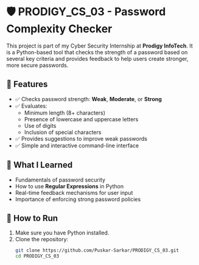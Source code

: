 # 🛡️ PRODIGY_CS_03 - Password Complexity Checker

This project is part of my Cyber Security Internship at **Prodigy InfoTech**. It is a Python-based tool that checks the strength of a password based on several key criteria and provides feedback to help users create stronger, more secure passwords.


## 📌 Features

- ✅ Checks password strength: **Weak**, **Moderate**, or **Strong**
- ✅ Evaluates:
  -  Minimum length (8+ characters)
  -  Presence of lowercase and uppercase letters
  -  Use of digits
  -  Inclusion of special characters
- ✅ Provides suggestions to improve weak passwords
- ✅ Simple and interactive command-line interface


## 🧠 What I Learned

- Fundamentals of password security
- How to use **Regular Expressions** in Python
- Real-time feedback mechanisms for user input
- Importance of enforcing strong password policies


## 🚀 How to Run

1. Make sure you have Python installed.
2. Clone the repository:
   ```bash
   git clone https://github.com/Puskar-Sarkar/PRODIGY_CS_03.git
   cd PRODIGY_CS_03
